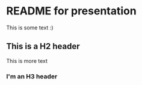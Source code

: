 # README for presentation

This is some text :)

## This is a H2 header

This is more text

### I'm an H3 header  
